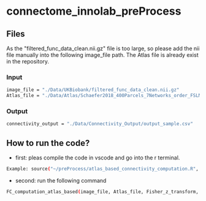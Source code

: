 # connectome_innolab_preProcess

## Files
As the "filtered_func_data_clean.nii.gz" file is too large, so please add the nii file manually into the following image_file path. The Atlas file is already exist in the repository.
### Input

```bash
image_file = "./Data/UKBiobank/filtered_func_data_clean.nii.gz"
Atlas_file = "./Data/Atlas/Schaefer2018_400Parcels_7Networks_order_FSLMNI152_1mm.nii.gz"
```

### Output

```bash
connectivity_output = "./Data/Connectivity_Output/output_sample.csv"
```

## How to run the code?
- first: pleas compile the code in vscode and go into the r terminal.
```bash
Example: source("~/preProcess/atlas_based_connectivity_computation.R", encoding = "UTF-8")
```
- second: run the following command 

```bash
FC_computation_atlas_based(image_file, Atlas_file, Fisher_z_transform, Mask_atlas_with_GM, GM_mask, detrend, bandpass, TR, motion_regression, motion_file, WM_nuisance, WM_mask, CSF_nuisance,CSF_mask)
```
